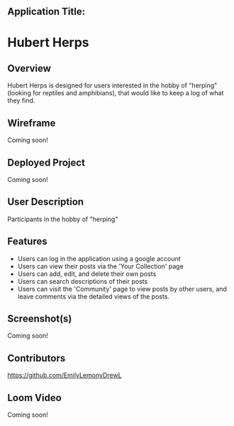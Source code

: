 ## Application Title:
# Hubert Herps

## Overview
Hubert Herps is designed for users interested in the hobby of "herping" (looking for reptiles and amphibians), that would like to keep a log of what they find.

## Wireframe
Coming soon!

## Deployed Project
Coming soon!

## User Description
Participants in the hobby of "herping"

## Features
- Users can log in the application using a google account
- Users can view their posts via the 'Your Collection' page
- Users can add, edit, and delete their own posts
- Users can search descriptions of their posts
- Users can visit the 'Community' page to view posts by other users, and leave comments via the detailed views of the posts.

## Screenshot(s)
Coming soon!

## Contributors
https://github.com/EmilyLemonyDrewL

## Loom Video
Coming soon!
